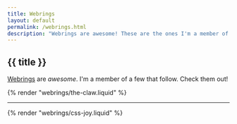 ```yaml
---
title: Webrings
layout: default
permalink: /webrings.html
description: "Webrings are awesome! These are the ones I'm a member of."
---
```


<h2
class="m-0 text-xl font-black leading-tight tracking-normal dark:text-gray-200 md:text-2xl mb-2"
>
{{ title }}
</h2>

[Webrings](https://en.wikipedia.org/wiki/Webring) are _awesome_. I'm a member of a few that follow. Check them out!

{% render "webrings/the-claw.liquid" %}
<hr />
{% render "webrings/css-joy.liquid" %}
